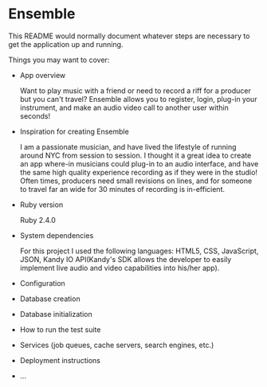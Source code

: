# Ensemble

This README would normally document whatever steps are necessary to get the
application up and running.

Things you may want to cover:

* App overview

  Want to play music with a friend or need to record a riff for a producer but you can't travel?  Ensemble allows you to register, login, plug-in your instrument, and make an audio video call to another user within seconds!

* Inspiration for creating Ensemble

  I am a passionate musician, and have lived the lifestyle of running around NYC from session to session. I thought it a great idea to create an app where-in musicians could plug-in to an audio interface, and have the same high quality experience recording as if they were in the studio! Often times, producers need small revisions on lines, and for someone to travel far an wide for 30 minutes of recording is in-efficient.

* Ruby version

  Ruby 2.4.0

* System dependencies

  For this project I used the following languages:
  HTML5, CSS, JavaScript, JSON,
  Kandy IO API(Kandy's SDK allows the developer to easily implement live audio and video capabilities into his/her app).

* Configuration

* Database creation

* Database initialization

* How to run the test suite

* Services (job queues, cache servers, search engines, etc.)

* Deployment instructions

* ...
